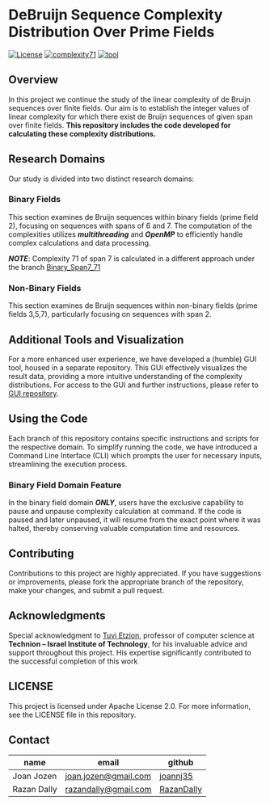 # DeBruijn Sequence Complexity Distribution Over Prime Fields
[![License](https://img.shields.io/badge/license-Apache_2.0-green)](https://github.com/joannj35/debruijn-sequence-complexity-distribution/blob/master/LICENSE)
[![complexity71](https://img.shields.io/badge/complexity_71-branch-orange)](https://github.com/joannj35/debruijn-sequence-complexity-distribution/tree/Binary_Span7_71)
[![tool](https://img.shields.io/badge/GUI-DSP-8A2BE2)](https://github.com/joannj35/debruijn-sequence-parser)

## Overview
In this project we continue the study of the linear complexity of de Bruijn sequences over finite fields. Our aim is to establish the integer values of
linear complexity for which there exist de Bruijn sequences of given span over finite fields. **This repository includes the code developed for calculating these complexity distributions.**

## Research Domains
Our study is divided into two distinct research domains:
  
### Binary Fields
This section examines de Bruijn sequences within binary fields (prime field 2), focusing on sequences with spans of 6 and 7. The computation of the complexities utilizes ***multithreading*** and ***OpenMP*** to efficiently handle complex calculations and data processing.

***NOTE***:
Complexity 71 of span 7 is calculated in a different approach under the branch [Binary_Span7_71](https://github.com/joannj35/debruijn-sequence-complexity-distribution/tree/Binary_Span7_71)

### Non-Binary Fields
This section examines de Bruijn sequences within non-binary fields (prime fields 3,5,7), particularly focusing on sequences with span 2.

## Additional Tools and Visualization
For a more enhanced user experience, we have developed a (humble) GUI tool, housed in a separate repository. This GUI effectively visualizes the result data, providing a more intuitive understanding of the complexity distributions. For access to the GUI and further instructions, please refer to [GUI repository](https://github.com/joannj35/debruijn-sequence-parser).

## Using the Code
Each branch of this repository contains specific instructions and scripts for the respective domain. To simplify running the code, we have introduced a Command Line Interface (CLI) which prompts the user for necessary inputs, streamlining the execution process. 

### Binary Field Domain Feature
In the binary field domain ***ONLY***, users have the exclusive capability to pause and unpause complexity calculation at command. If the code is paused and later unpaused, it will resume from the exact point where it was halted, thereby conserving valuable computation time and resources.

## Contributing
Contributions to this project are highly appreciated. If you have suggestions or improvements, please fork the appropriate branch of the repository, make your changes, and submit a pull request.

## Acknowledgments
Special acknowledgment to [Tuvi Etzion](https://etzion.net.technion.ac.il/), professor of computer science at **Technion – Israel Institute of Technology**, for his invaluable advice and support throughout this project. His expertise significantly contributed to the successful completion of this work

## LICENSE
This project is licensed under Apache License 2.0. For more information, see the LICENSE file in this repository.

## Contact
name       |                   email                      |    github
-----------|----------------------------------------------|----------------------------------------
Joan Jozen | [joan.jozen@gmail.com](mailto:joan.jozen@gmail.com) | [joannj35](https://github.com/joannj35)
Razan Dally| [razandally@gmail.com](mailto:razandally@gmail.com) | [RazanDally](https://github.com/RazanDally)
